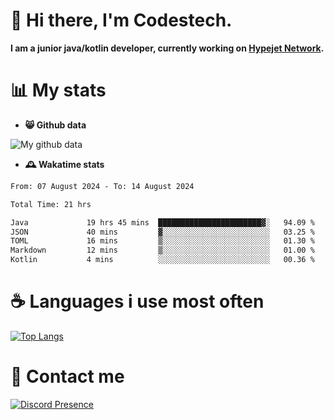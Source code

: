 # 👋 Hi there, I'm Codestech.
**I am a junior java/kotlin developer, currently working on [Hypejet Network](https://github.com/Hypejet).**

# 📊 My stats
- **😸 Github data**

![My github data](https://github-readme-stats.vercel.app/api?username=Codestech1&count_private=true&include_all_commits=true&theme=codeSTACKr)

- **🕰️ Wakatime stats**
<!--START_SECTION:waka-->

```txt
From: 07 August 2024 - To: 14 August 2024

Total Time: 21 hrs

Java             19 hrs 45 mins  ███████████████████████▓░   94.09 %
JSON             40 mins         ▓░░░░░░░░░░░░░░░░░░░░░░░░   03.25 %
TOML             16 mins         ▒░░░░░░░░░░░░░░░░░░░░░░░░   01.30 %
Markdown         12 mins         ▒░░░░░░░░░░░░░░░░░░░░░░░░   01.00 %
Kotlin           4 mins          ░░░░░░░░░░░░░░░░░░░░░░░░░   00.36 %
```

<!--END_SECTION:waka-->

# ☕ Languages i use most often
[![Top Langs](https://github-readme-stats.vercel.app/api/top-langs/?username=Codestech1&layout=compact&langs_count=8&exclude_repo=window5000.github.io&theme=codeSTACKr)](https://github.com/anuraghazra/github-readme-stats)

# 💬 Contact me
[![Discord Presence](https://lanyard.cnrad.dev/api/650718742157852740)](https://discord.com/users/650718742157852740)
</br>
